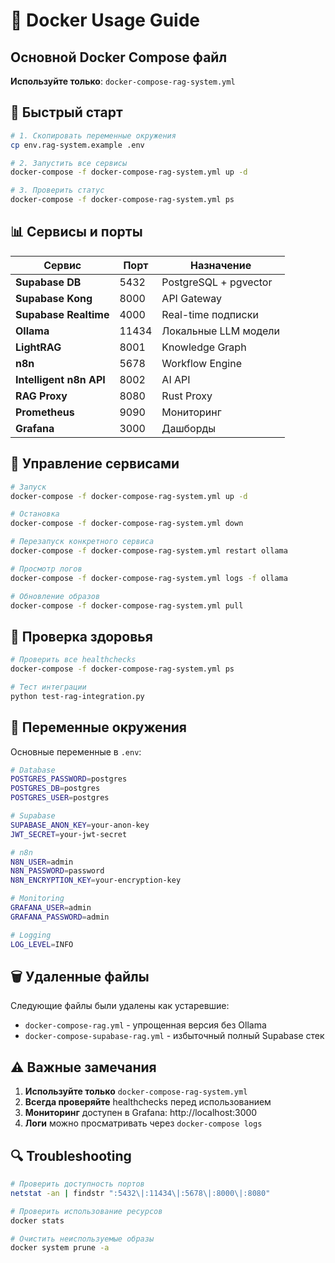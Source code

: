 # 🐳 Docker Usage Guide

## Основной Docker Compose файл

**Используйте только**: `docker-compose-rag-system.yml`

## 🚀 Быстрый старт

```bash
# 1. Скопировать переменные окружения
cp env.rag-system.example .env

# 2. Запустить все сервисы
docker-compose -f docker-compose-rag-system.yml up -d

# 3. Проверить статус
docker-compose -f docker-compose-rag-system.yml ps
```

## 📊 Сервисы и порты

| Сервис | Порт | Назначение |
|--------|------|------------|
| **Supabase DB** | 5432 | PostgreSQL + pgvector |
| **Supabase Kong** | 8000 | API Gateway |
| **Supabase Realtime** | 4000 | Real-time подписки |
| **Ollama** | 11434 | Локальные LLM модели |
| **LightRAG** | 8001 | Knowledge Graph |
| **n8n** | 5678 | Workflow Engine |
| **Intelligent n8n API** | 8002 | AI API |
| **RAG Proxy** | 8080 | Rust Proxy |
| **Prometheus** | 9090 | Мониторинг |
| **Grafana** | 3000 | Дашборды |

## 🔧 Управление сервисами

```bash
# Запуск
docker-compose -f docker-compose-rag-system.yml up -d

# Остановка
docker-compose -f docker-compose-rag-system.yml down

# Перезапуск конкретного сервиса
docker-compose -f docker-compose-rag-system.yml restart ollama

# Просмотр логов
docker-compose -f docker-compose-rag-system.yml logs -f ollama

# Обновление образов
docker-compose -f docker-compose-rag-system.yml pull
```

## 🏥 Проверка здоровья

```bash
# Проверить все healthchecks
docker-compose -f docker-compose-rag-system.yml ps

# Тест интеграции
python test-rag-integration.py
```

## 📝 Переменные окружения

Основные переменные в `.env`:

```bash
# Database
POSTGRES_PASSWORD=postgres
POSTGRES_DB=postgres
POSTGRES_USER=postgres

# Supabase
SUPABASE_ANON_KEY=your-anon-key
JWT_SECRET=your-jwt-secret

# n8n
N8N_USER=admin
N8N_PASSWORD=password
N8N_ENCRYPTION_KEY=your-encryption-key

# Monitoring
GRAFANA_USER=admin
GRAFANA_PASSWORD=admin

# Logging
LOG_LEVEL=INFO
```

## 🗑️ Удаленные файлы

Следующие файлы были удалены как устаревшие:
- `docker-compose-rag.yml` - упрощенная версия без Ollama
- `docker-compose-supabase-rag.yml` - избыточный полный Supabase стек

## ⚠️ Важные замечания

1. **Используйте только** `docker-compose-rag-system.yml`
2. **Всегда проверяйте** healthchecks перед использованием
3. **Мониторинг** доступен в Grafana: http://localhost:3000
4. **Логи** можно просматривать через `docker-compose logs`

## 🔍 Troubleshooting

```bash
# Проверить доступность портов
netstat -an | findstr ":5432\|:11434\|:5678\|:8000\|:8080"

# Проверить использование ресурсов
docker stats

# Очистить неиспользуемые образы
docker system prune -a
```
